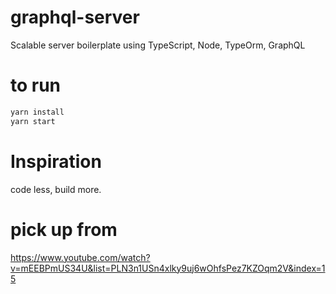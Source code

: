 # graphql-server

Scalable server boilerplate using TypeScript, Node, TypeOrm, GraphQL

# to run

```bash
yarn install
yarn start

```

# Inspiration

code less, build more.

# pick up from

https://www.youtube.com/watch?v=mEEBPmUS34U&list=PLN3n1USn4xlky9uj6wOhfsPez7KZOqm2V&index=15
